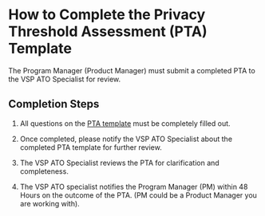 # How to Complete the Privacy Threshold Assessment (PTA) Template

The Program Manager (Product Manager) must submit a completed PTA to the VSP ATO Specialist for review. 

## Completion Steps 

1.	All questions on the [PTA template](pta-template.md) must be completely filled out.

2.	Once completed, please notify the VSP ATO Specialist about the completed PTA template for further review.

3.	The VSP ATO Specialist reviews the PTA for clarification and completeness.

4.	The VSP ATO specialist notifies the Program Manager (PM) within 48 Hours on the outcome of the PTA. (PM could be a Product Manager you are working with).
